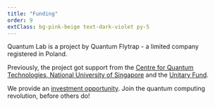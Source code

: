 ```yaml
---
title: "Funding"
order: 9
extClass: bg-pink-beige text-dark-violet py-5
---
```


Quantum Lab is a project by Quantum Flytrap - a limited company registered in Poland.

Previously, the project got support from the [Centre for Quantum Technologies, National University of Singapore](https://www.quantumlah.org/about/highlight/2020-04-play-new-quantum-game) and the [Unitary Fund](https://unitary.fund/).

We provide an [investment opportunity](./invest).
Join the quantum computing revolution, before others do!

